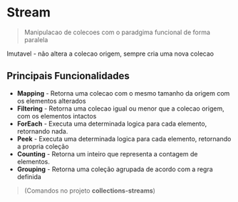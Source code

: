 # Stream

> Manipulacao de colecoes com o paradgima funcional de forma paralela

Imutavel - não altera a colecao origem, sempre cria uma nova colecao

## Principais Funcionalidades
- **Mapping** - Retorna uma colecao com o mesmo tamanho da origem com os elementos alterados
- **Filtering** - Retorna uma colecao igual ou menor que a colecao origem, com os elementos intactos
- **ForEach** - Executa uma determinada logica para cada elemento, retornando nada. 
- **Peek** - Executa uma determinada logica para cada elemento, retornando a propria coleção
- **Counting** - Retorna um inteiro que representa a contagem de elementos.
- **Grouping** - Retorna uma coleção agrupada de acordo com a regra definida
> (Comandos no projeto **collections-streams**)
